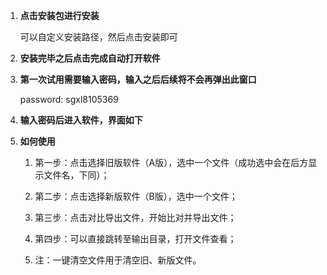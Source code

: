 1. **点击安装包进行安装**

   可以自定义安装路径，然后点击安装即可

2. **安装完毕之后点击完成自动打开软件**

3. **第一次试用需要输入密码，输入之后后续将不会再弹出此窗口**

   password: sgxl8105369

4. **输入密码后进入软件，界面如下**

5. **如何使用**

   1. 第一步：点击选择旧版软件（A版），选中一个文件（成功选中会在后方显示文件名，下同）；

   2. 第二步：点击选择新版软件（B版），选中一个文件；

   3. 第三步：点击对比导出文件，开始比对并导出文件；

   4. 第四步：可以直接跳转至输出目录，打开文件查看；

   5. 注：一键清空文件用于清空旧、新版文件。

